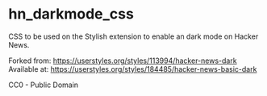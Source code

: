 # hn_darkmode_css
CSS to be used on the Stylish extension to enable an dark mode on Hacker News.

Forked from: https://userstyles.org/styles/113994/hacker-news-dark
Available at: https://userstyles.org/styles/184485/hacker-news-basic-dark

CC0 - Public Domain
